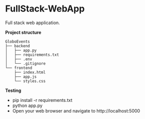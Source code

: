 # FullStack-WebApp
Full stack web application.


**Project structure**
```
GloboEvents
├── backend
│   ├── app.py
│   ├── requirements.txt
│   ├── .env
│   └── .gitignore
└── frontend
    ├── index.html
    ├── app.js
    └── styles.css
```

**Testing**
- pip install -r requirements.txt
- python app.py
- Open your web browser and navigate to http://localhost:5000